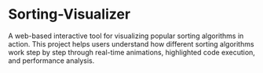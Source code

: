 # Sorting-Visualizer
A web-based interactive tool for visualizing popular sorting algorithms in action. This project helps users understand how different sorting algorithms work step by step through real-time animations, highlighted code execution, and performance analysis.
